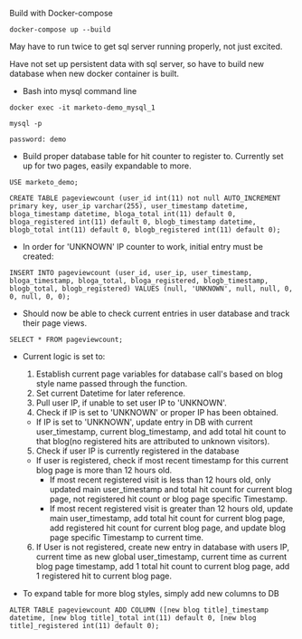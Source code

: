 Build with Docker-compose

`docker-compose up --build`

May have to run twice to get sql server running properly, not just excited.

Have not set up persistent data with sql server, so have to build new database when new docker container is built.

- Bash into mysql command line

`docker exec -it marketo-demo_mysql_1`

`mysql -p`

`password: demo`

- Build proper database table for hit counter to register to. Currently set up for two pages, easily expandable to more.

`USE marketo_demo;`

`CREATE TABLE pageviewcount (user_id int(11) not null AUTO_INCREMENT primary key, user_ip varchar(255), user_timestamp datetime, bloga_timestamp datetime, bloga_total int(11) default 0, bloga_registered int(11) default 0, blogb_timestamp datetime, blogb_total int(11) default 0, blogb_registered int(11) default 0);`

- In order for 'UNKNOWN' IP counter to work, initial entry must be created:

`INSERT INTO pageviewcount (user_id, user_ip, user_timestamp, bloga_timestamp, bloga_total, bloga_registered, blogb_timestamp, blogb_total, blogb_registered) VALUES (null, 'UNKNOWN', null, null, 0, 0, null, 0, 0);`

- Should now be able to check current entries in user database and track their page views.

`SELECT * FROM pageviewcount;`

- Current logic is set to:
  1. Establish current page variables for database call's based on blog style name passed through the function.
  2. Set current Datetime for later reference.
  3. Pull user IP, if unable to set user IP to 'UNKNOWN'.
  4. Check if IP is set to 'UNKNOWN' or proper IP has been obtained.
    - If IP is set to 'UNKNOWN', update entry in DB with current user_timestamp, current blog_timestamp, and add total hit count to that blog(no registered hits are attributed to unknown visitors).
  5. Check if user IP is currently registered in the database
    - If user is registered, check if most recent timestamp for this current blog page is more than 12 hours old.
      - If most recent registered visit is less than 12 hours old, only updated main user_timestamp and total hit count for current blog page, not registered hit count or blog page specific Timestamp.
      - If most recent registered visit is greater than 12 hours old, update main user_timestamp, add total hit count for current blog page, add registered hit count for current blog page, and update blog page specific Timestamp to current time.
  6. If User is not registered, create new entry in database with users IP, current time as new global user_timestamp, current time as current blog page timestamp, add 1 total hit count to current blog page, add 1 registered hit to current blog page.

- To expand table for more blog styles, simply add new columns to DB

`ALTER TABLE pageviewcount ADD COLUMN ([new blog title]_timestamp datetime, [new blog title]_total int(11) default 0, [new blog title]_registered int(11) default 0);`
